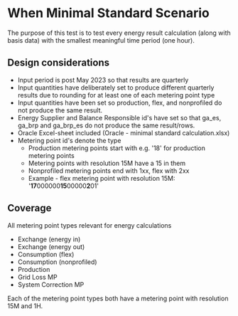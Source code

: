 # When Minimal Standard Scenario

The purpose of this test is to test every energy result calculation (along with basis data) with the smallest meaningful
time period (one hour).

## Design considerations

- Input period is post May 2023 so that results are quarterly
- Input quantities have deliberately set to produce different quarterly results due to rounding for at least one of each
  metering point type
- Input quantities have been set so production, flex, and nonprofiled do not produce the same result.
- Energy Supplier and Balance Responsible id's have set so that ga_es, ga_brp and ga_brp_es do not produce the same
  result/rows.
- Oracle Excel-sheet included (Oracle - minimal standard calculation.xlsx)
- Metering point id's denote the type
    - Production metering points start with e.g. '18' for production metering points
    - Metering points with resolution 15M have a 15 in them
    - Nonprofiled metering points end with 1xx, flex with 2xx
    - Example - flex metering point with resolution 15M: '**17**000000**15**00000**2**01'

## Coverage

All metering point types relevant for energy calculations

- Exchange (energy in)
- Exchange (energy out)
- Consumption (flex)
- Consumption (nonprofiled)
- Production
- Grid Loss MP
- System Correction MP

Each of the metering point types both have a metering point with resolution 15M and 1H.
